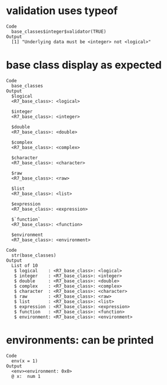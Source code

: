 # validation uses typeof

    Code
      base_classes$integer$validator(TRUE)
    Output
      [1] "Underlying data must be <integer> not <logical>"

# base class display as expected

    Code
      base_classes
    Output
      $logical
      <R7_base_class>: <logical>
      
      $integer
      <R7_base_class>: <integer>
      
      $double
      <R7_base_class>: <double>
      
      $complex
      <R7_base_class>: <complex>
      
      $character
      <R7_base_class>: <character>
      
      $raw
      <R7_base_class>: <raw>
      
      $list
      <R7_base_class>: <list>
      
      $expression
      <R7_base_class>: <expression>
      
      $`function`
      <R7_base_class>: <function>
      
      $environment
      <R7_base_class>: <environment>
      
    Code
      str(base_classes)
    Output
      List of 10
       $ logical    : <R7_base_class>: <logical>
       $ integer    : <R7_base_class>: <integer>
       $ double     : <R7_base_class>: <double>
       $ complex    : <R7_base_class>: <complex>
       $ character  : <R7_base_class>: <character>
       $ raw        : <R7_base_class>: <raw>
       $ list       : <R7_base_class>: <list>
       $ expression : <R7_base_class>: <expression>
       $ function   : <R7_base_class>: <function>
       $ environment: <R7_base_class>: <environment>

# environments: can be printed

    Code
      env(x = 1)
    Output
      <env><environment: 0x0> 
      @ x:  num 1

